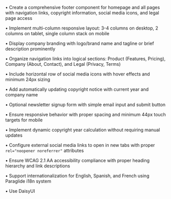 • Create a comprehensive footer component for homepage and all pages with navigation links, copyright information, social media icons, and legal page access

• Implement multi-column responsive layout: 3-4 columns on desktop, 2 columns on tablet, single column stack on mobile

• Display company branding with logo/brand name and tagline or brief description prominently

• Organize navigation links into logical sections: Product (Features, Pricing), Company (About, Contact), and Legal (Privacy, Terms)

• Include horizontal row of social media icons with hover effects and minimum 24px sizing

• Add automatically updating copyright notice with current year and company name

• Optional newsletter signup form with simple email input and submit button

• Ensure responsive behavior with proper spacing and minimum 44px touch targets for mobile

• Implement dynamic copyright year calculation without requiring manual updates

• Configure external social media links to open in new tabs with proper `rel="noopener noreferrer"` attributes

• Ensure WCAG 2.1 AA accessibility compliance with proper heading hierarchy and link descriptions

• Support internationalization for English, Spanish, and French using Paraglide i18n system

• Use DaisyUI